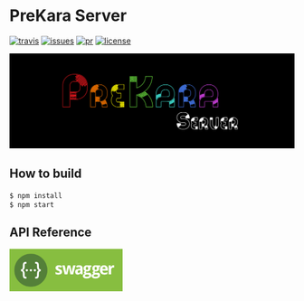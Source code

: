 # PreKara Server

[![travis](https://img.shields.io/travis/PreKara/PreKara-Server/master.svg?style=flat-square)](https://travis-ci.org/PreKara/PreKara-Server/)
[![issues](https://img.shields.io/github/issues/PreKara/PreKara-Server.svg?style=flat-square)](https://github.com/PreKara/PreKara-Server/issues)
[![pr](https://img.shields.io/github/issues-pr/PreKara/PreKara-Server.svg?style=flat-square)](https://github.com/PreKara/PreKara-Server/pulls)
[![license](https://img.shields.io/github/license/PreKara/PreKara-Server.svg?style=flat-square)](https://github.com/PreKara/PreKara-Server/blob/master/LICENSE)

![banner](https://raw.githubusercontent.com/KawakawaRitsuki/Image/master/PreKara-banner-server.png)

## How to build

```
$ npm install
$ npm start
```

## API Reference

[<img src="https://github.com/KawakawaRitsuki/Image/blob/master/swagger-logo-horizontal.jpeg?raw=true" alt="Swagger" width="200px"/>](http://petstore.swagger.io/?url=https://raw.githubusercontent.com/PreKara/PreKara-Server/master/swagger.yaml)


